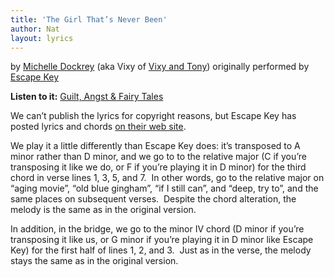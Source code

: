 ```yaml
---
title: 'The Girl That’s Never Been'
author: Nat
layout: lyrics
---
```

by <a href="http://michelledockrey.com" target="_blank">Michelle Dockrey</a> (aka Vixy of <a href="http://vixyandtony.com" target="_blank">Vixy and Tony</a>)
originally performed by <a href="http://cyphertext.net/escapekey" target="_blank">Escape Key</a>

**Listen to it:** <a href="http://strangerways.bandcamp.com/track/the-girl-thats-never-been" target="_blank">Guilt, Angst & Fairy Tales</a>

We can’t publish the lyrics for copyright reasons, but Escape Key has posted lyrics and chords <a href="http://cyphertext.net/escapekey/NeverBeen.txt" target="_blank">on their web site</a>.

We play it a little differently than Escape Key does: it’s transposed to A minor rather than D minor, and we go to to the relative major (C if you’re transposing it like we do, or F if you’re playing it in D minor) for the third chord in verse lines 1, 3, 5, and 7.  In other words, go to the relative major on “aging movie”, “old blue gingham”, “if I still can”, and “deep, try to”, and the same places on subsequent verses.  Despite the chord alteration, the melody is the same as in the original version.

In addition, in the bridge, we go to the minor IV chord (D minor if you’re transposing it like us, or G minor if you’re playing it in D minor like Escape Key) for the first half of lines 1, 2, and 3.  Just as in the verse, the melody stays the same as in the original version.
